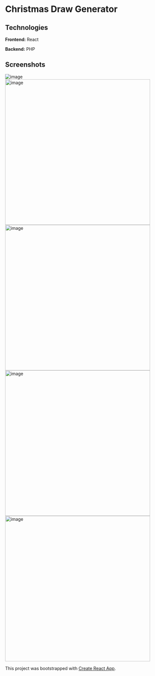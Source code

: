 
# Christmas Draw Generator

## Technologies

**Frontend:** React

**Backend:** PHP

  
## Screenshots
<img alt="image" src="https://user-images.githubusercontent.com/54485510/211886746-7e6e8bcf-35ec-40ff-9ae7-ad4f16f0765d.png">
<img width="468" alt="image" src="https://user-images.githubusercontent.com/54485510/211886811-f0de3426-ba33-4ebf-b746-8552d35d31c3.png">
<img width="468" alt="image" src="https://user-images.githubusercontent.com/54485510/211886877-edcfeca4-20f1-4696-813b-e4f92850a853.png">
<img width="468" alt="image" src="https://user-images.githubusercontent.com/54485510/211886912-bdae5914-2f66-4c9f-85ab-453120107ec9.png">
<img width="468" alt="image" src="https://user-images.githubusercontent.com/54485510/211886941-b6ca889d-bcfa-4e2c-baa5-5661edabed07.png">


This project was bootstrapped with [Create React App](https://github.com/facebook/create-react-app).
